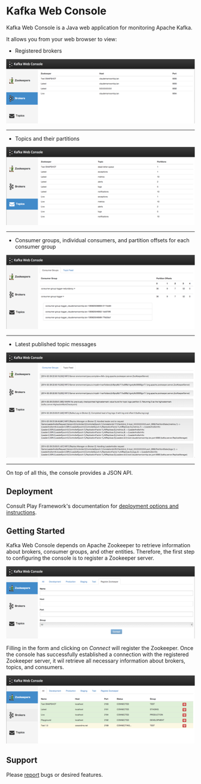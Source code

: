 Kafka Web Console
=========
Kafka Web Console is a Java web application for monitoring Apache Kafka.

It allows you from your web browser to view:

   - Registered brokers
   
![brokers](/img/brokers.png)

***

   - Topics and their partitions
   
![topics](/img/topics.png)

***

   - Consumer groups, individual consumers, and partition offsets for each consumer group
    
![topic](/img/topic.png)

***

   - Latest published topic messages

![topic feed](/img/topic-feed.png)

***

On top of all this, the console provides a JSON API.

Deployment
----

Consult Play Framework's documentation for [deployment options and instructions](http://www.playframework.com/documentation/2.2.x/Production).

Getting Started
---

Kafka Web Console depends on Apache Zookeeper to retrieve information about brokers, consumer groups, and other entities. Therefore, the first step to configuring the console is to register a Zookeeper server.

![register zookeeper](/img/register-zookeeper.png)

Filling in the form and clicking on *Connect* will register the Zookeeper. Once the console has successfully established a connection with the registered Zookeeper server, it wil retrieve all necessary information about brokers, topics, and consumers.

![zookeepers](/img/zookeepers.png)


Support
---
Please [report](http://github.com/claudemamo/kafka-web-console/issues) bugs or desired features.